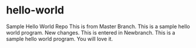 # hello-world
Sample Hello World Repo
This is from Master Branch.
This is a sample hello world program. New changes.
This is entered in Newbranch.
This is a sample hello world program. You will love it.
